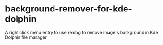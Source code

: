 # background-remover-for-kde-dolphin

A right click menu entry to use rembg to remove image's background in Kde Dolphin file manager
